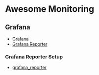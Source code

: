 # Awesome Monitoring

## Grafana

* [Grafana](https://github.com/grafana/grafana)
* [Grafana Reporter](https://github.com/IzakMarais/reporter)

### Grafana Reporter Setup

* [grafana_reporter](./monitoring/grafana/grafana_reporter/README.md)